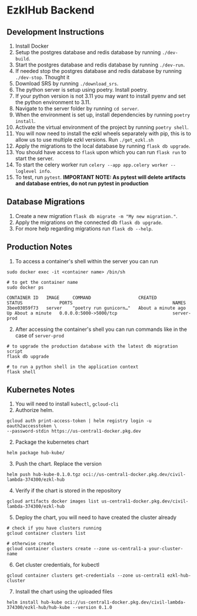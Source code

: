 # EzklHub Backend

## Development Instructions
1. Install Docker
2. Setup the postgres database and redis database by running `./dev-build`.
3. Start the postgres database and redis database by running `./dev-run`.
4. If needed stop the postgres database and redis database by running `./dev-stop`. Thought it
5. Download SRS by running `./download_srs`.
6. The python server is setup using poetry. Install poetry.
7. If your python version is not 3.11 you may want to install pyenv and set the python environment to 3.11.
8. Navigate to the server folder by running `cd server`.
9. When the environment is set up, install dependencies by running `poetry install`.
10. Activate the virtual environment of the project by running `poetry shell`.
11. You will now need to install the ezkl wheels separately with pip, this is to allow us to use multiple ezkl versions. Run `./get_ezkl.sh`
12. Apply the migrations to the local database by running `flask db upgrade`.
13. You should have access to `flask` upon which you can run `flask run` to start the server.
14. To start the celery worker run `celery --app app.celery worker --loglevel info`.
15. To test, run `pytest`. **IMPORTANT NOTE: As pytest will delete artifacts and database entries, do not run pytest in production**

## Database Migrations
1. Create a new migration `flask db migrate -m "My new migration."`.
2. Apply the migrations on the connected db `flask db upgrade`.
3. For more help regarding migrations run `flask db --help`.

## Production Notes
1. To access a container's shell within the server you can run
```
sudo docker exec -it <container name> /bin/sh

# to get the container name
sudo docker ps

CONTAINER ID   IMAGE     COMMAND                  CREATED              STATUS              PORTS                                      NAMES
3bee03059f73   server    "poetry run gunicorn…"   About a minute ago   Up About a minute   0.0.0.0:5000->5000/tcp                     server-prod
```

2. After accessing the container's shell you can run commands like in the case of `server-prod`
```
# to upgrade the production database with the latest db migration script
flask db upgrade

# to run a python shell in the application context
flask shell
```

## Kubernetes Notes
1. You will need to install `kubectl`, `gcloud-cli`
1. Authorize helm.
```
gcloud auth print-access-token | helm registry login -u oauth2accesstoken \
--password-stdin https://us-central1-docker.pkg.dev
```

2. Package the kubernetes chart
```
helm package hub-kube/
```

3. Push the chart. Replace the version
```
helm push hub-kube-0.1.0.tgz oci://us-central1-docker.pkg.dev/civil-lambda-374300/ezkl-hub
```

4. Verify if the chart is stored in the repository
```
gcloud artifacts docker images list us-central1-docker.pkg.dev/civil-lambda-374300/ezkl-hub
```

5. Deploy the chart, you will need to have created the cluster already
```
# check if you have clusters running
gcloud container clusters list

# otherwise create
gcloud container clusters create --zone us-central1-a your-cluster-name
```

6. Get cluster credentials, for kubectl
```
gcloud container clusters get-credentials --zone us-central1 ezkl-hub-cluster
```

7. Install the chart using the uploaded files
```
helm install hub-kube oci://us-central1-docker.pkg.dev/civil-lambda-374300/ezkl-hub/hub-kube --version 0.1.0
```
